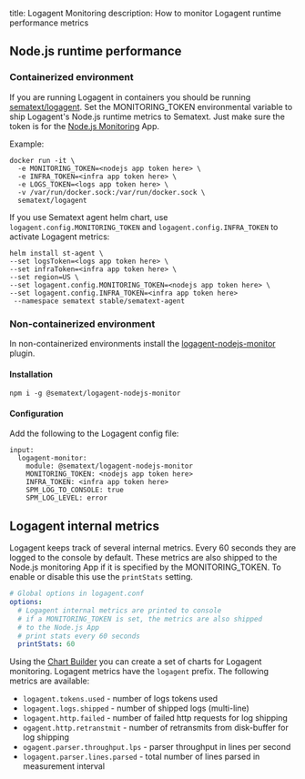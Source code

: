 title: Logagent Monitoring 
description: How to monitor Logagent runtime performance metrics

## Node.js runtime performance

### Containerized environment
If you are running Logagent in containers you should be running [sematext/logagent](./installation-docker/).
Set the MONITORING_TOKEN environmental variable to ship Logagent's Node.js runtime metrics to Sematext.  Just make sure the token is for the [Node.js Monitoring](../integration/node.js/) App.

Example:
```
docker run -it \
  -e MONITORING_TOKEN=<nodejs app token here> \
  -e INFRA_TOKEN=<infra app token here> \
  -e LOGS_TOKEN=<logs app token here> \
  -v /var/run/docker.sock:/var/run/docker.sock \
  sematext/logagent
```

If you use Sematext agent helm chart, use `logagent.config.MONITORING_TOKEN` and `logagent.config.INFRA_TOKEN` to activate Logagent metrics:  

```
helm install st-agent \
--set logsToken=<logs app token here> \
--set infraToken=<infra app token here> \
--set region=US \
--set logagent.config.MONITORING_TOKEN=<nodejs app token here> \
--set logagent.config.INFRA_TOKEN=<infra app token here>
 --namespace sematext stable/sematext-agent 
```


### Non-containerized environment

In non-containerized environments install the [logagent-nodejs-monitor](https://www.npmjs.com/package/@sematext/logagent-nodejs-monitor) plugin.

#### Installation
```npm i -g @sematext/logagent-nodejs-monitor```

#### Configuration
Add the following to the Logagent config file:

```
input:
  logagent-monitor:
    module: @sematext/logagent-nodejs-monitor
    MONITORING_TOKEN: <nodejs app token here>
    INFRA_TOKEN: <infra app token here>
    SPM_LOG_TO_CONSOLE: true
    SPM_LOG_LEVEL: error
```
  
## Logagent internal metrics

Logagent keeps track of several internal metrics. Every 60 seconds they are logged to the console by default.  These metrics are also shipped to the Node.js monitoring App if it is specified by the MONITORING_TOKEN.  To enable or disable this use the `printStats` setting. 

```yaml
# Global options in logagent.conf
options:
  # Logagent internal metrics are printed to console
  # if a MONITORING_TOKEN is set, the metrics are also shipped  
  # to the Node.js App
  # print stats every 60 seconds 
  printStats: 60
```

Using the [Chart Builder](../../dashboards/chart-builder/) you can create a set of charts for Logagent monitoring.  Logagent metrics have the `logagent` prefix. The following metrics are available: 

- `logagent.tokens.used` - number of logs tokens used
- `logagent.logs.shipped` - number of shipped logs (multi-line)
- `logagent.http.failed` - number of failed http requests for log shipping  
- `ogagent.http.retranstmit` - number of retransmits from disk-buffer for log shipping  
- `ogagent.parser.throughput.lps` - parser throughput in lines per second
- `logagent.parser.lines.parsed` - total number of lines parsed in measurement interval
